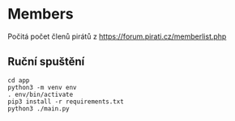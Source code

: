 
# Members

Počitá počet členů pirátů z https://forum.pirati.cz/memberlist.php

## Ruční spuštění
```
cd app
python3 -m venv env
. env/bin/activate
pip3 install -r requirements.txt
python3 ./main.py
```
